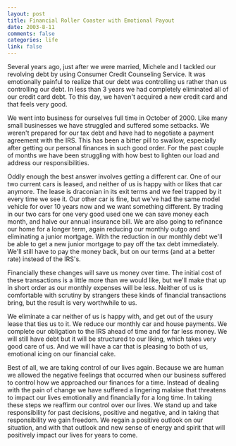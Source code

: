 ```yaml
--- 
layout: post
title: Financial Roller Coaster with Emotional Payout
date: 2003-8-11
comments: false
categories: life
link: false
---
```

Several years ago, just after we were married, Michele and I tackled our revolving debt by using Consumer Credit Counseling Service. It was emotionally painful to realize that our debt was controlling us rather than us controlling our debt. In less than 3 years we had completely eliminated all of our credit card debt. To this day, we haven't acquired a new credit card and that feels very good.

We went into business for ourselves full time in October of 2000. Like many small businesses we have struggled and suffered some setbacks. We weren't prepared for our tax debt and have had to negotiate a payment agreement with the IRS. This has been a bitter pill to swallow, especially after getting our personal finances in such good order. For the past couple of months we have been struggling with how best to lighten our load and address our responsibilities.

Oddly enough the best answer involves getting a different car. One of our two current cars is leased, and neither of us is happy with or likes that car anymore. The lease is draconian in its exit terms and we feel trapped by it every time we see it. Our other car is fine, but we've had the same model vehicle for over 10 years now and we want something different. By trading in our two cars for one very good used one we can save money each month, and halve our annual insurance bill. We are also going to refinance our home for a longer term, again reducing our monthly outgo and eliminating a junior mortgage. With the reduction in our monthly debt we'll be able to get a new junior mortgage to pay off the tax debt immediately. We'll still have to pay the money back, but on our terms (and at a better rate) instead of the IRS's.

Financially these changes will save us money over time. The initial cost of these transactions is a little more than we would like, but we'll make that up in short order as our monthly expenses will be less. Neither of us is comfortable with scrutiny by strangers these kinds of financial transactions bring, but the result is very worthwhile to us.

We eliminate a car neither of us is happy with, and get out of the usury lease that ties us to it. We reduce our monthly car and house payments. We complete our obligation to the IRS ahead of time and for far less money. We will still have debt but it will be structured to our liking, which takes very good care of us. And we will have a car that is pleasing to both of us, emotional icing on our financial cake.

Best of all, we are taking control of our lives again. Because we are human we allowed the negative feelings that occurred when our business suffered to control how we approached our finances for a time. Instead of dealing with the pain of change we have suffered a lingering malaise that threatens to impact our lives emotionally and financially for a long time. In taking these steps we reaffirm our control over our lives. We stand up and take responsibility for past decisions, positive and negative, and in taking that responsibility we gain freedom. We regain a positive outlook on our situation, and with that outlook and new sense of energy and spirit that will positively impact our lives for years to come.
